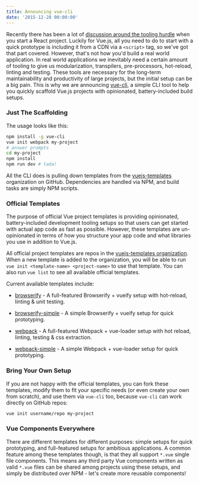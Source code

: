 ```yaml
---
title: Announcing vue-cli
date: '2015-12-28 00:00:00'
---
```

Recently there has been a lot of [discussion around the tooling hurdle](https://medium.com/@ericclemmons/javascript-fatigue-48d4011b6fc4#.chg95e5p6) when you start a React project. Luckily for Vue.js, all you need to do to start with a quick prototype is including it from a CDN via a `<script>` tag, so we've got that part covered. However, that's not how you'd build a real world application. In real world applications we inevitably need a certain amount of tooling to give us modularization, transpilers, pre-processors, hot-reload, linting and testing. These tools are necessary for the long-term maintainability and productivity of large projects, but the initial setup can be a big pain. This is why we are announcing [vue-cli](https://github.com/vuejs/vue-cli), a simple CLI tool to help you quickly scaffold Vue.js projects with opinionated, battery-included build setups.

<!-- more -->

### Just The Scaffolding

The usage looks like this:

```bash
npm install -g vue-cli
vue init webpack my-project
# answer prompts
cd my-project
npm install
npm run dev # tada!
```

All the CLI does is pulling down templates from the [vuejs-templates](https://github.com/vuejs-templates) organization on GitHub. Dependencies are handled via NPM, and build tasks are simply NPM scripts.

### Official Templates

The purpose of official Vue project templates is providing opinionated, battery-included development tooling setups so that users can get started with actual app code as fast as possible. However, these templates are un-opinionated in terms of how you structure your app code and what libraries you use in addition to Vue.js.

All official project templates are repos in the [vuejs-templates organization](https://github.com/vuejs-templates). When a new template is added to the organization, you will be able to run `vue init <template-name> <project-name>` to use that template. You can also run `vue list` to see all available official templates.

Current available templates include:

- [browserify](https://github.com/vuejs-templates/browserify) - A full-featured Browserify + vueify setup with hot-reload, linting & unit testing.

- [browserify-simple](https://github.com/vuejs-templates/browserify-simple) - A simple Browserify + vueify setup for quick prototyping.

- [webpack](https://github.com/vuejs-templates/webpack) - A full-featured Webpack + vue-loader setup with hot reload, linting, testing & css extraction.

- [webpack-simple](https://github.com/vuejs-templates/webpack-simple) - A simple Webpack + vue-loader setup for quick prototyping.

### Bring Your Own Setup

If you are not happy with the official templates, you can fork these templates, modify them to fit your specific needs (or even create your own from scratch), and use them via `vue-cli` too, because `vue-cli` can work directly on GitHub repos:

```bash
vue init username/repo my-project
```

### Vue Components Everywhere

There are different templates for different purposes: simple setups for quick prototyping, and full-featured setups for ambitious applications. A common feature among these templates though, is that they all support `*.vue` single file components. This means any third party Vue components written as valid `*.vue` files can be shared among projects using these setups, and simply be distributed over NPM - let's create more reusable components!